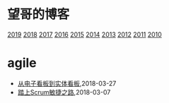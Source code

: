 # 望哥的博客
 [2019](/2019/)
 [2018](/2018/)
 [2017](/2017/)
 [2016](/2016/)
 [2015](/2015/)
 [2014](/2014/)
 [2013](/2013/)
 [2012](/2012/)
 [2011](/2011/)
 [2010](/2010/)


# agile
* [从电子看板到实体看板](/2018/2018-03-27-from-elec-kanban-to-physc),2018-03-27
* [踏上Scrum敏捷之路](/2018/2018-02-14-scrum-guide),2018-03-07

